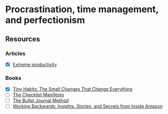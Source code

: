 # Procrastination, time management, and perfectionism

## Resources

### Articles

* [x] [Extreme productivity](https://hbr.org/2011/05/managing-yourself-extreme-productivity)

### Books

* [x] [Tiny Habits: The Small Changes That Change Everything](https://www.amazon.com/-/es/Tiny-Habits-Changes-Change-Everything-ebook/dp/B07LC9KDP5/ref=tmm\_kin\_swatch\_0?\_encoding=UTF8\&qid=1594312495\&sr=1-2)
* [ ] [The Checklist Manifesto](https://www.amazon.com/Checklist-Manifesto-How-Things-Right/dp/0312430000/ref=sr\_1\_1?crid=1S829JP3PX1R9\&dchild=1\&keywords=checklist+manifesto\&qid=1594312134\&s=books\&sprefix=checklist%2Cstripbooks-intl-ship%2C224\&sr=1-1)
* [ ] [The Bullet Journal Method](https://www.amazon.com/-/es/Bullet-Journal-Method-Present-Design-ebook/dp/B07B7C4F9C/ref=tmm\_kin\_swatch\_0?\_encoding=UTF8\&qid=1594312094\&sr=8-2)
* [ ] [Working Backwards: Insights, Stories, and Secrets from Inside Amazon](https://www.amazon.com/-/es/Colin-Bryar-ebook/dp/B08BYCQBZN/ref=tmm\_kin\_swatch\_0?\_encoding=UTF8\&qid=\&sr=)
